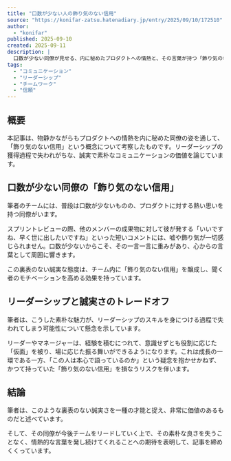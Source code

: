 ```yaml
---
title: "口数が少ない人の飾り気のない信用"
source: "https://konifar-zatsu.hatenadiary.jp/entry/2025/09/10/172510"
author:
  - "konifar"
published: 2025-09-10
created: 2025-09-11
description: |
  口数が少ない同僚が見せる、内に秘めたプロダクトへの情熱と、その言葉が持つ「飾り気のない信用」についての考察。リーダーシップを身につける過程で失われがちな、素朴で誠実な態度の価値を論じています。
tags:
  - "コミュニケーション"
  - "リーダーシップ"
  - "チームワーク"
  - "信頼"
---
```


## 概要

本記事は、物静かながらもプロダクトへの情熱を内に秘めた同僚の姿を通して、「飾り気のない信用」という概念について考察したものです。リーダーシップの獲得過程で失われがちな、誠実で素朴なコミュニケーションの価値を論じています。

## 口数が少ない同僚の「飾り気のない信用」

筆者のチームには、普段は口数が少ないものの、プロダクトに対する熱い思いを持つ同僚がいます。

スプリントレビューの際、他のメンバーの成果物に対して彼が発する「いいですね、早く世に出したいですね」といった短いコメントには、嘘や飾り気が一切感じられません。口数が少ないからこそ、その一言一言に重みがあり、心からの言葉として周囲に響きます。

この裏表のない誠実な態度は、チーム内に「飾り気のない信用」を醸成し、聞く者のモチベーションを高める効果を持っています。

## リーダーシップと誠実さのトレードオフ

筆者は、こうした素朴な魅力が、リーダーシップのスキルを身につける過程で失われてしまう可能性について懸念を示しています。

リーダーやマネージャーは、経験を積むにつれて、意識せずとも役割に応じた「仮面」を被り、場に応じた振る舞いができるようになります。これは成長の一環である一方、「この人は本心で語っているのか」という疑念を抱かせかねず、かつて持っていた「飾り気のない信用」を損なうリスクを伴います。

## 結論

筆者は、このような裏表のない誠実さを一種の才能と捉え、非常に価値のあるものだと述べています。

そして、その同僚が今後チームをリードしていく上で、その素朴な良さを失うことなく、情熱的な言葉を発し続けてくれることへの期待を表明して、記事を締めくくっています。
